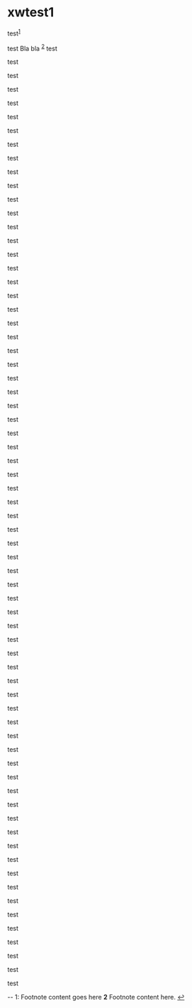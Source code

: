 # xwtest1

test<sup>[1](#myfootnote1)</sup>

test
Bla bla <sup id="a1">[2](#f2)</sup>
test

test

test

test

test

test

test

test

test

test

test

test

test

test

test

test

test

test

test

test

test

test

test

test

test

test

test

test

test

test

test

test

test

test

test

test

test

test

test

test

test

test

test

test

test

test

test

test

test

test

test

test

test

test

test

test

test

test

test

test

test

test

test

test

test

test

test

test

test



--
<a name="myfootnote1">1</a>: Footnote content goes here
<b id="f2">2</b> Footnote content here. [↩](#a1)
